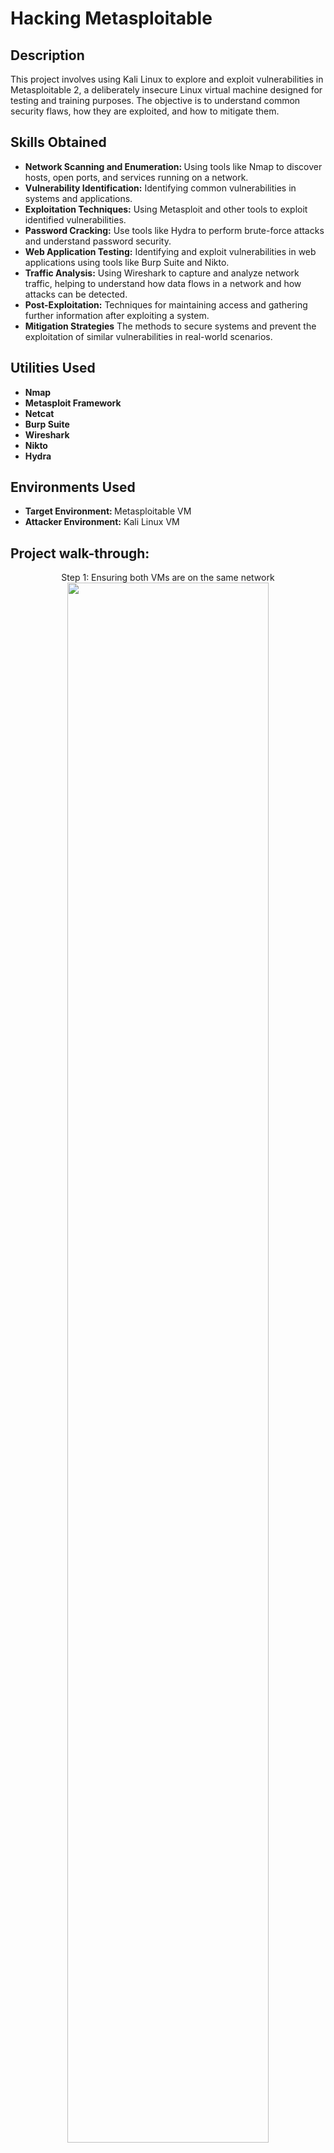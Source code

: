 <h1>Hacking Metasploitable</h1>

<h2>Description</h2>
This project involves using Kali Linux to explore and exploit vulnerabilities in Metasploitable 2, a deliberately insecure Linux virtual machine designed for testing and training purposes. The objective is to understand common security flaws, how they are exploited, and how to mitigate them.
<br />

<h2>Skills Obtained</h2>

- <b>Network Scanning and Enumeration: </b> Using tools like Nmap to discover hosts, open ports, and services running on a network.
- <b>Vulnerability Identification:</b> Identifying common vulnerabilities in systems and applications.
- <b>Exploitation Techniques:</b> Using Metasploit and other tools to exploit identified vulnerabilities.
- <b>Password Cracking:</b> Use tools like Hydra to perform brute-force attacks and understand password security.
- <b>Web Application Testing:</b> Identifying and exploit vulnerabilities in web applications using tools like Burp Suite and Nikto.
- <b>Traffic Analysis:</b> Using Wireshark to capture and analyze network traffic, helping to understand how data flows in a network and how attacks can be detected.
- <b>Post-Exploitation:</b> Techniques for maintaining access and gathering further information after exploiting a system.
- <b>Mitigation Strategies</b> The methods to secure systems and prevent the exploitation of similar vulnerabilities in real-world scenarios.

<h2>Utilities Used</h2>

- <b>Nmap</b> 
- <b>Metasploit Framework</b>
- <b>Netcat</b> 
- <b>Burp Suite </b>
- <b>Wireshark</b> 
- <b>Nikto</b>
- <b>Hydra</b>

 <h2>Environments Used </h2>

- <b>Target Environment: </b> Metasploitable VM
- <b>Attacker Environment:</b> Kali Linux VM  

<h2>Project walk-through:</h2>

<p align="center">
Step 1: Ensuring both VMs are on the same network <br/>
<img src="https://i.imgur.com/RIA2Tmj.png" height="80%" width="80% alt="Pi-Hole steps"/>
<br />
